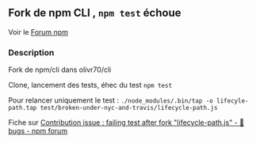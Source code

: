 ## Fork de npm CLI , `npm test` échoue

Voir le [Forum npm](https://npm.community/)

### Description

Fork de npm/cli dans olivr70/cli

Clone, lancement des tests, éhec du test `npm test`

Pour relancer uniquement le test :
`./node_modules/.bin/tap -o lifecyle-path.tap test/broken-under-nyc-and-travis/lifecycle-path.js`

Fiche sur
[Contribution issue : failing test after fork "lifecycle-path.js" - 🐞 bugs - npm forum](https://npm.community/t/contribution-issue-failing-test-after-fork-lifecycle-path-js/9149)
